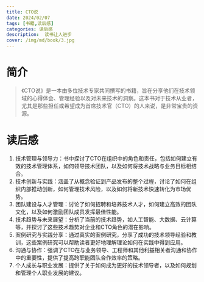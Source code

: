 ```yaml
---
title: CTO说
date: 2024/02/07
tags: [书籍,读后感]
categories: 读后感
description:  读书让人进步
cover: /img/md/book/3.jpg
---
```

# 简介
> 《CTO说》是一本由多位技术专家共同撰写的书籍，旨在分享他们在技术领域的心得体会、管理经验以及对未来技术的洞察。这本书对于技术从业者，尤其是那些担任或希望成为首席技术官（CTO）的人来说，是非常宝贵的资源。

# 读后感
1. 技术管理与领导力：书中探讨了CTO在组织中的角色和责任，包括如何建立有效的技术管理体系，如何领导技术团队，以及如何将技术战略与业务目标相结合。
2. 技术创新与实践：涵盖了从概念验证到产品发布的整个过程，讨论了如何在组织内部推动创新，如何管理技术风险，以及如何将新技术快速转化为市场优势。
3. 团队建设与人才管理：讨论了如何招聘和培养技术人才，如何建立高效的团队文化，以及如何激励团队成员发挥最佳性能。
4. 技术趋势与未来展望：分析了当前的技术趋势，如人工智能、大数据、云计算等，并探讨了这些技术趋势对企业和CTO角色的潜在影响。
5. 案例研究与实践分享：通过真实的案例研究，分享了成功的技术领导经验和教训，这些案例研究可以帮助读者更好地理解理论如何在实践中得到应用。
6. 沟通与协作：强调了CTO在与业务领导、工程师和其他利益相关者沟通和协作中的重要性，提供了提高跨职能团队合作效率的策略。
7. 个人成长与职业发展：提供了关于如何成为更好的技术领导者，以及如何规划和管理个人职业发展的建议。